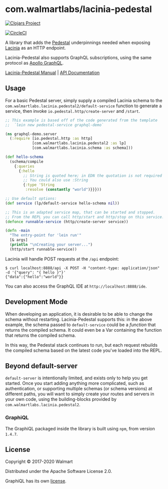 # com.walmartlabs/lacinia-pedestal

[![Clojars Project](https://img.shields.io/clojars/v/com.walmartlabs/lacinia-pedestal.svg)](https://clojars.org/com.walmartlabs/lacinia-pedestal)

[![CircleCI](https://circleci.com/gh/walmartlabs/lacinia-pedestal.svg?style=svg)](https://circleci.com/gh/walmartlabs/lacinia-pedestal)

A library that adds the
[Pedestal](https://github.com/pedestal/pedestal) underpinnings needed when exposing
[Lacinia](https://github.com/walmartlabs/lacinia) as an HTTP endpoint.

Lacinia-Pedestal also supports GraphQL subscriptions, using the same protocol
as [Apollo GraphQL](https://github.com/apollographql/subscriptions-transport-ws).

[Lacinia-Pedestal Manual](http://lacinia-pedestal.readthedocs.io/en/latest/) |
[API Documentation](http://walmartlabs.github.io/apidocs/lacinia-pedestal/)

## Usage

For a basic Pedestal server, simply supply a compiled Lacinia schema to
the `com.walmartlabs.lacinia.pedestal2/default-service` function to
generate a service, then invoke `io.pedestal.http/create-server` and `/start`.

```clojure
;; This example is based off of the code generated from the template
;;  `lein new pedestal-service graphql-demo`

(ns graphql-demo.server
  (:require [io.pedestal.http :as http]
            [com.walmartlabs.lacinia.pedestal2 :as lp]
            [com.walmartlabs.lacinia.schema :as schema]))

(def hello-schema 
  (schema/compile
    {:queries 
      {:hello
        ;; String is quoted here; in EDN the quotation is not required 
        ;; You could also use :String
        {:type 'String
         :resolve (constantly "world")}}}))

;; Use default options:
(def service (lp/default-service hello-schema nil))

;; This is an adapted service map, that can be started and stopped.
;; From the REPL you can call http/start and http/stop on this service:
(defonce runnable-service (http/create-server service))

(defn -main
  "The entry-point for 'lein run'"
  [& args]
  (println "\nCreating your server...")
  (http/start runnable-service))
```

Lacinia will handle POST requests at the `/api` endpoint:

```
$ curl localhost:8888/api -X POST -H "content-type: application/json" -d '{"query": "{ hello }"}'
{"data":{"hello":"world"}}
```

You can also access the GraphQL IDE at `http://localhost:8888/ide`.

## Development Mode

When developing an application, it is desirable to be able to change the schema
without restarting.
Lacinia-Pedestal supports this: in the above example, the schema passed to
`default-service` could be a _function_ that returns the compiled schema.
It could even be a Var containing the function that returns the compiled schema.

In this way, the Pedestal stack continues to run, but each request rebuilds
the compiled schema based on the latest code you've loaded into the REPL.

## Beyond default-server

`default-server` is intentionally limited, and exists only to help you get started.
Once you start adding anything more complicated, such as authentication, or supporting
multiple schemas (or schema versions) at different paths, 
you will want to simply create your routes and servers in your own code,
using the building-blocks provided by `com.walmartlabs.lacinia.pedestal2`.

### GraphiQL

The GraphiQL packaged inside the library is built using `npm`, from
version `1.4.7`.

## License

Copyright © 2017-2020 Walmart

Distributed under the Apache Software License 2.0.

GraphiQL has its own [license](https://raw.githubusercontent.com/graphql/graphiql/master/LICENSE).
